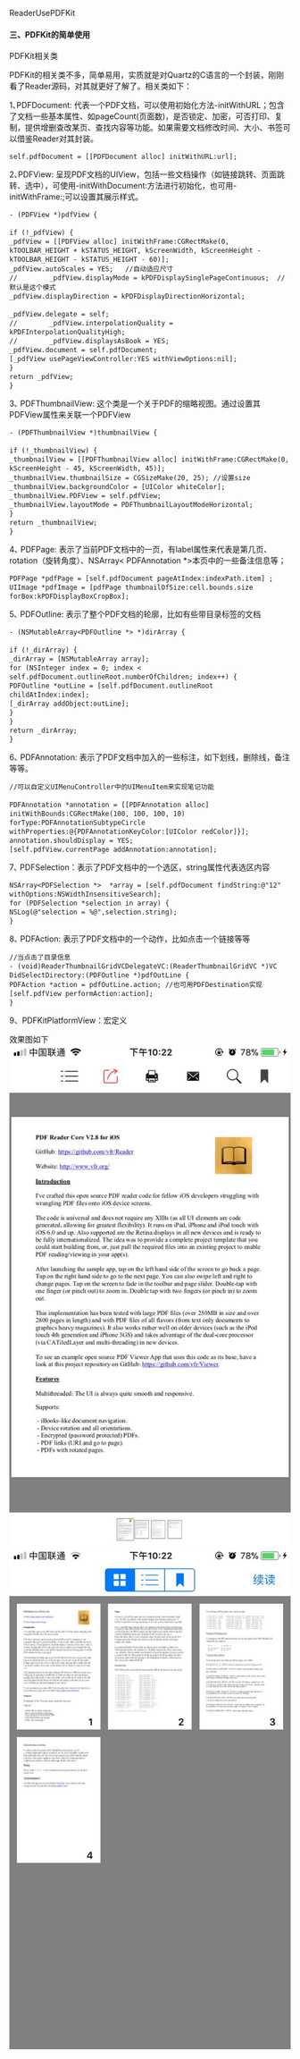ReaderUsePDFKit
#### 三、PDFKit的简单使用

PDFKit相关类

PDFKit的相关类不多，简单易用，实质就是对Quartz的C语言的一个封装，刚刚看了Reader源码，对其就更好了解了。相关类如下：

1､PDFDocument: 代表一个PDF文档，可以使用初始化方法-initWithURL；包含了文档一些基本属性、如pageCount(页面数)，是否锁定、加密，可否打印、复制，提供增删查改某页、查找内容等功能。如果需要文档修改时间、大小、书签可以借鉴Reader对其封装。
```
self.pdfDocument = [[PDFDocument alloc] initWithURL:url];
```

2､PDFView: 呈现PDF文档的UIView，包括一些文档操作（如链接跳转、页面跳转、选中），可使用-initWithDocument:方法进行初始化，也可用-initWithFrame:;可以设置其展示样式。
```
- (PDFView *)pdfView {

if (!_pdfView) {
_pdfView = [[PDFView alloc] initWithFrame:CGRectMake(0, kTOOLBAR_HEIGHT + kSTATUS_HEIGHT, kScreenWidth, kScreenHeight - kTOOLBAR_HEIGHT - kSTATUS_HEIGHT - 60)];
_pdfView.autoScales = YES;   //自动适应尺寸
//        _pdfView.displayMode = kPDFDisplaySinglePageContinuous;  // 默认是这个模式
_pdfView.displayDirection = kPDFDisplayDirectionHorizontal;

_pdfView.delegate = self;
//        _pdfView.interpolationQuality = kPDFInterpolationQualityHigh;
//        _pdfView.displaysAsBook = YES;
_pdfView.document = self.pdfDocument;
[_pdfView usePageViewController:YES withViewOptions:nil];
}
return _pdfView;
}
```

3､ PDFThumbnailView: 这个类是一个关于PDF的缩略视图。通过设置其PDFView属性来关联一个PDFView
```
- (PDFThumbnailView *)thumbnailView {

if (!_thumbnailView) {
_thumbnailView = [[PDFThumbnailView alloc] initWithFrame:CGRectMake(0, kScreenHeight - 45, kScreenWidth, 45)];
_thumbnailView.thumbnailSize = CGSizeMake(20, 25); //设置size
_thumbnailView.backgroundColor = [UIColor whiteColor];
_thumbnailView.PDFView = self.pdfView;
_thumbnailView.layoutMode = PDFThumbnailLayoutModeHorizontal;
}
return _thumbnailView;
}
```

4､ PDFPage: 表示了当前PDF文档中的一页，有label属性来代表是第几页、rotation（旋转角度）、NSArray< PDFAnnotation *>本页中的一些备注信息等；
```
PDFPage *pdfPage = [self.pdfDocument pageAtIndex:indexPath.item] ;
UIImage *pdfImage = [pdfPage thumbnailOfSize:cell.bounds.size forBox:kPDFDisplayBoxCropBox];
```

5､ PDFOutline: 表示了整个PDF文档的轮廓，比如有些带目录标签的文档
```
- (NSMutableArray<PDFOutline *> *)dirArray {

if (!_dirArray) {
_dirArray = [NSMutableArray array];
for (NSInteger index = 0; index < self.pdfDocument.outlineRoot.numberOfChildren; index++) {
PDFOutline *outLine = [self.pdfDocument.outlineRoot childAtIndex:index];
[_dirArray addObject:outLine];
}
}
return _dirArray;
}
```
6､ PDFAnnotation: 表示了PDF文档中加入的一些标注，如下划线，删除线，备注等等。
```
//可以自定义UIMenuController中的UIMenuItem来实现笔记功能

PDFAnnotation *annotation = [[PDFAnnotation alloc] initWithBounds:CGRectMake(100, 100, 100, 10) forType:PDFAnnotationSubtypeCircle withProperties:@{PDFAnnotationKeyColor:[UIColor redColor]}];
annotation.shouldDisplay = YES;
[self.pdfView.currentPage addAnnotation:annotation];
```

7､ PDFSelection：表示了PDF文档中的一个选区，string属性代表选区内容
```
NSArray<PDFSelection *>  *array = [self.pdfDocument findString:@"12" withOptions:NSWidthInsensitiveSearch];
for (PDFSelection *selection in array) {
NSLog(@"selection = %@",selection.string);
}
```

8､ PDFAction: 表示了PDF文档中的一个动作，比如点击一个链接等等
```
//当点击了目录信息
- (void)ReaderThumbnailGridVCDelegateVC:(ReaderThumbnailGridVC *)VC DidSelectDirectory:(PDFOutline *)pdfOutLine {
PDFAction *action = pdfOutLine.action; //也可用PDFDestination实现
[self.pdfView performAction:action];
}
```
9、PDFKitPlatformView：宏定义

效果图如下
![image](https://github.com/Chaya123/ReaderUsePDFKit/blob/master/ReaderUserPDFKit/Resource/1.jpeg)
![image](https://github.com/Chaya123/ReaderUsePDFKit/blob/master/ReaderUserPDFKit/Resource/2.jpeg)
